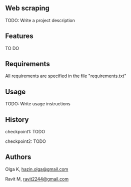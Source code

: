 ## Web scraping 
TODO: Write a project description

## Features
TO DO

## Requirements

All requirements are specified in the file "requirements.txt"


## Usage
TODO: Write usage instructions

## History
checkpoint1: TODO

checkpoint2: TODO

## Authors
Olga K, hazin.olga@gmail.com

Ravit M, ravit2244@gmail.com 
